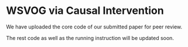 # WSVOG via Causal Intervention
We have uploaded the core code of our submitted paper for peer review.

The rest code as well as the running instruction will be updated soon.
